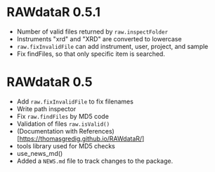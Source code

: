 # RAWdataR 0.5.1

* Number of valid files returned by `raw.inspectFolder`
* Instruments "xrd" and "XRD" are converted to lowercase
* `raw.fixInvalidFile` can add instrument, user, project, and sample
* Fix findFiles, so that only specific item is searched.


# RAWdataR 0.5

* Add `raw.fixInvalidFile` to fix filenames
* Write path inspector
* Fix `raw.findFiles` by MD5 code
* Validation of files `raw.isValid()`
* (Documentation with References)[https://thomasgredig.github.io/RAWdataR/]
* tools library used for MD5 checks
* use_news_md()
* Added a `NEWS.md` file to track changes to the package.
